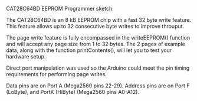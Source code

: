 CAT28C64BD EEPROM Programmer sketch:

The CAT28C64BD is an 8 kB EEPROM chip with a fast 32 byte write feature. This feature allows up to 32 consecutive byte writes to improve throuput.

The page write feature is fully encompassed in the writeEEPROM() function and will accept any page size from 1 to 32 bytes.  The 2 pages of example data, along with the function printContents(), will let you to test your hardware setup.

Direct port manipulation was used so the Arduino could meet the pin timing requirements for performing page writes.

Data pins are on Port A (Mega2560 pins 22-29). Address pins are on Port F (LoByte), and PortK (HiByte) (Mega2560 pins A0-A12).

